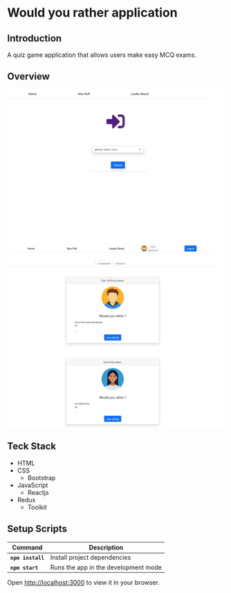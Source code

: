 # Would you rather application

## Introduction

A quiz game application that allows users make easy MCQ exams.

## Overview

![Login page](./_overview/Pic1.jpg)
![Home page](./_overview/Pic2.jpg)

## Teck Stack

- HTML
- CSS
  - Bootstrap
- JavaScript
  - Reactjs
- Redux
  - Toolkit

## Setup Scripts

| Command           | Description                          |
| ----------------- | ------------------------------------ |
| **`npm install`** | Install project dependencies         |
| **`npm start`**   | Runs the app in the development mode |

Open [http://localhost:3000](http://localhost:3000) to view it in your browser.
